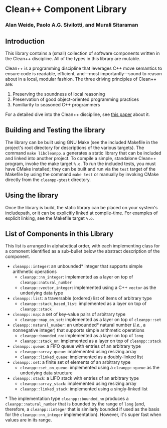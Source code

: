 # Clean++ Component Library
### Alan Weide, Paolo A.G. Sivilotti, and Murali Sitaraman

## Introduction

This library contains a (small) collection of software components written in the Clean++ discipline.
All of the types in this library are mutable.

Clean++ is a programming discipline that leverages C++ move semantics to ensure code is readable, efficient, and—most importantly—sound to reason about in a local, modular fashion.
The three driving principles of Clean++ are:

1. Preserving the soundness of local reasoning
2. Preservation of good object-oriented programming practices
3. Familiarity to seasoned C++ programmers

For a detailed dive into the Clean++ discipline, see [this paper][paper link] about it.

## Building and Testing the library

The library can be built using GNU Make (see the included Makefile in the project's root directory for descriptions of the various targets).
The command `make libcleanpp.a` generates a static library that can be included and linked into another project.
To compile a simple, standalone Clean++ program, invoke the make target `%.o`. 
To run the included tests, you must have CMake installed; they can be built and run via the `test` target of the Makefile by using the command `make test` or manually by invoking CMake directly from the `cleanpp-gtest` directory.

## Using the library

Once the library is build, the static library can be placed on your system's includepath, or it can be explicitly linked at compile-time.
For examples of explicit linking, see the Makefile target `%.o`.

## List of Components in this Library

This list is arranged in alphabetical order, with each implementing class for a comonent identified as a sub-bullet below the abstract description of the component.

* `cleanpp::integer`: an unbounded* integer that supports simple arithmetic operations
    - `cleanpp::nn_integer`: implemented as a layer on top of `cleanpp::natural_number`
	- `cleanpp::vector_integer`: implemented using a C++ `vector` as the underlying data type
* `cleanpp::list`: a traversable (ordered) list of items of arbitrary type
	- `cleanpp::stack_based_list`: implemented as a layer on top of `cleanpp::stack`
* `cleanpp::map`: a set of key-value pairs of arbitrary type
	- `cleanpp::map_on_set`: implemented as a layer on top of `cleanpp::set`
* `cleanpp::natural_number`: an unbounded* natural number (*i.e.*, a nonnegative integer) that supports simple arithmetic operations
	- `cleanpp::bounded_nn`: implemented as a layer on top of `long`
	- `cleanpp::stack_nn`: implemented as a layer on top of `cleanpp::stack`
* `cleanpp::queue`: a FIFO queue with entries of an arbitrary type
	- `cleanpp::array_queue`: implemented using resizing array
	- `cleanpp::linked_queue`: implemented as a doubly-linked list
* `cleanpp::set`: a finite set of elements of an arbitrary type
	- `cleanpp::set_on_queue`: implemented using a `cleanpp::queue` as the underlying data structure
* `cleanpp::stack`: a LIFO stack with entries of an arbitrary type
	- `cleanpp::array_stack`: implemented using resizing array
	- `cleanpp::linked_stack`: implemented using a singly-linked list

\* The implementation type `cleanpp::bounded_nn` produces a `cleanpp::natural_number` that is bounded by the range of `long` (and, therefore, a `cleanpp::integer` that is similarly bounded if used as the basis for the `cleanpp::nn_integer` implementation). 
However, it's super fast when values are in its range.

[paper link]: tbd